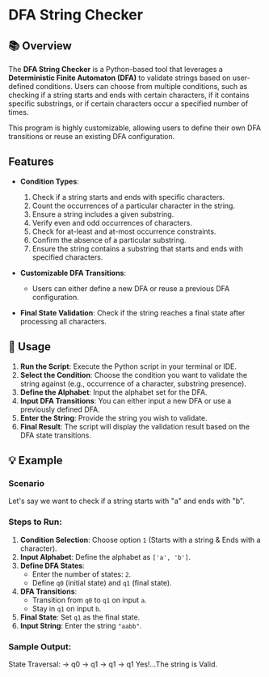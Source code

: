 # DFA String Checker

## 📚 Overview

The **DFA String Checker** is a Python-based tool that leverages a **Deterministic Finite Automaton (DFA)** to validate strings based on user-defined conditions. Users can choose from multiple conditions, such as checking if a string starts and ends with certain characters, if it contains specific substrings, or if certain characters occur a specified number of times.

This program is highly customizable, allowing users to define their own DFA transitions or reuse an existing DFA configuration.



##    Features

- **Condition Types**:
    1. Check if a string starts and ends with specific characters.
    2. Count the occurrences of a particular character in the string.
    3. Ensure a string includes a given substring.
    4. Verify even and odd occurrences of characters.
    5. Check for at-least and at-most occurrence constraints.
    6. Confirm the absence of a particular substring.
    7. Ensure the string contains a substring that starts and ends with specified characters.
 
- **Customizable DFA Transitions**: 
    - Users can either define a new DFA or reuse a previous DFA configuration.
      
- **Final State Validation**: Check if the string reaches a final state after processing all characters.



## 📝 Usage

1. **Run the Script**: Execute the Python script in your terminal or IDE.
2. **Select the Condition**: Choose the condition you want to validate the string against (e.g., occurrence of a character, substring presence).
3. **Define the Alphabet**: Input the alphabet set for the DFA.
4. **Input DFA Transitions**: You can either input a new DFA or use a previously defined DFA.
5. **Enter the String**: Provide the string you wish to validate.
6. **Final Result**: The script will display the validation result based on the DFA state transitions.



## 💡 Example

### Scenario
Let's say we want to check if a string starts with "a" and ends with "b".

### Steps to Run:
1. **Condition Selection**: Choose option `1` (Starts with a string & Ends with a character).
2. **Input Alphabet**: Define the alphabet as `['a', 'b']`.
3. **Define DFA States**:
   - Enter the number of states: `2`.
   - Define `q0` (initial state) and `q1` (final state).
4. **DFA Transitions**:
   - Transition from `q0` to `q1` on input `a`.
   - Stay in `q1` on input `b`.
5. **Final State**: Set `q1` as the final state.
6. **Input String**: Enter the string `"aabb"`.

### Sample Output:
State Traversal: -> q0 -> q1 -> q1 -> q1 Yes!...The string is Valid.

